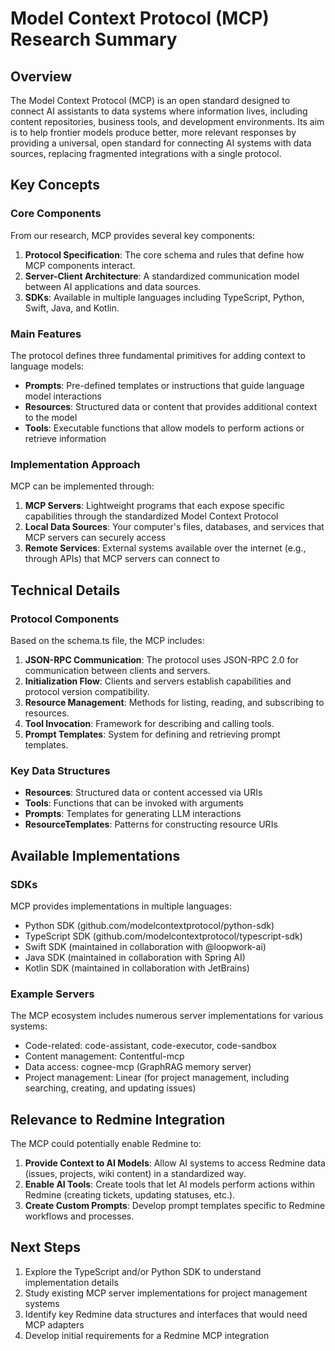 # Model Context Protocol (MCP) Research Summary

## Overview
The Model Context Protocol (MCP) is an open standard designed to connect AI assistants to data systems where information lives, including content repositories, business tools, and development environments. Its aim is to help frontier models produce better, more relevant responses by providing a universal, open standard for connecting AI systems with data sources, replacing fragmented integrations with a single protocol.

## Key Concepts

### Core Components
From our research, MCP provides several key components:

1. **Protocol Specification**: The core schema and rules that define how MCP components interact.
2. **Server-Client Architecture**: A standardized communication model between AI applications and data sources.
3. **SDKs**: Available in multiple languages including TypeScript, Python, Swift, Java, and Kotlin.

### Main Features
The protocol defines three fundamental primitives for adding context to language models:

- **Prompts**: Pre-defined templates or instructions that guide language model interactions
- **Resources**: Structured data or content that provides additional context to the model
- **Tools**: Executable functions that allow models to perform actions or retrieve information

### Implementation Approach
MCP can be implemented through:

1. **MCP Servers**: Lightweight programs that each expose specific capabilities through the standardized Model Context Protocol
2. **Local Data Sources**: Your computer's files, databases, and services that MCP servers can securely access
3. **Remote Services**: External systems available over the internet (e.g., through APIs) that MCP servers can connect to

## Technical Details

### Protocol Components
Based on the schema.ts file, the MCP includes:

1. **JSON-RPC Communication**: The protocol uses JSON-RPC 2.0 for communication between clients and servers.
2. **Initialization Flow**: Clients and servers establish capabilities and protocol version compatibility.
3. **Resource Management**: Methods for listing, reading, and subscribing to resources.
4. **Tool Invocation**: Framework for describing and calling tools.
5. **Prompt Templates**: System for defining and retrieving prompt templates.

### Key Data Structures
- **Resources**: Structured data or content accessed via URIs
- **Tools**: Functions that can be invoked with arguments
- **Prompts**: Templates for generating LLM interactions
- **ResourceTemplates**: Patterns for constructing resource URIs

## Available Implementations

### SDKs
MCP provides implementations in multiple languages:
- Python SDK (github.com/modelcontextprotocol/python-sdk)
- TypeScript SDK (github.com/modelcontextprotocol/typescript-sdk)
- Swift SDK (maintained in collaboration with @loopwork-ai)
- Java SDK (maintained in collaboration with Spring AI)
- Kotlin SDK (maintained in collaboration with JetBrains)

### Example Servers
The MCP ecosystem includes numerous server implementations for various systems:
- Code-related: code-assistant, code-executor, code-sandbox
- Content management: Contentful-mcp
- Data access: cognee-mcp (GraphRAG memory server)
- Project management: Linear (for project management, including searching, creating, and updating issues)

## Relevance to Redmine Integration

The MCP could potentially enable Redmine to:

1. **Provide Context to AI Models**: Allow AI systems to access Redmine data (issues, projects, wiki content) in a standardized way.
2. **Enable AI Tools**: Create tools that let AI models perform actions within Redmine (creating tickets, updating statuses, etc.).
3. **Create Custom Prompts**: Develop prompt templates specific to Redmine workflows and processes.

## Next Steps

1. Explore the TypeScript and/or Python SDK to understand implementation details
2. Study existing MCP server implementations for project management systems
3. Identify key Redmine data structures and interfaces that would need MCP adapters
4. Develop initial requirements for a Redmine MCP integration
